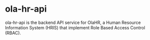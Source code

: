 # ola-hr-api
ola-hr-api is the backend API service for OlaHR, a Human Resource Information System (HRIS) that implement Role Based Access Control (RBAC).

